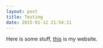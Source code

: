 ```yaml
---
layout: post
title: Testing
date: 2015-01-12 21:54:11
---
```


Here is some stuff, [this](http://chris.emmery.nl/) is my website.